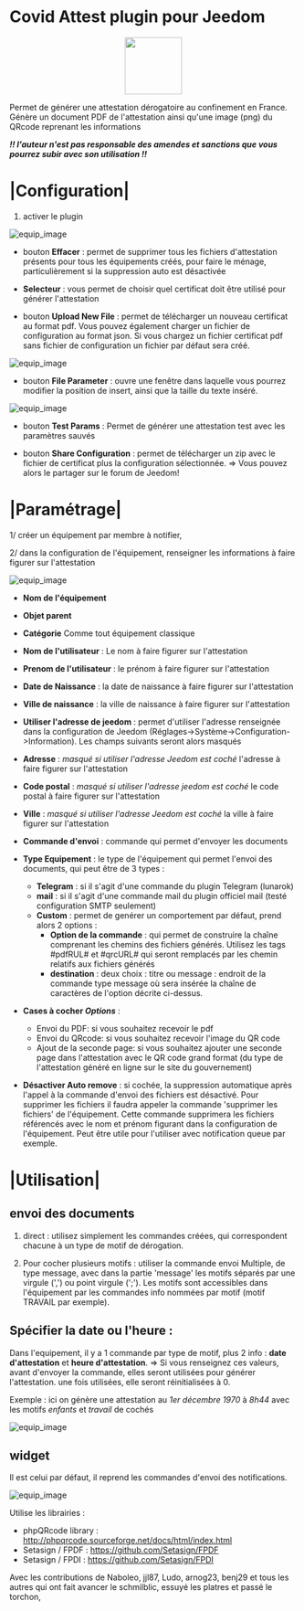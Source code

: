 # Covid Attest plugin pour Jeedom

<p align="center">
  <img width="100" src="/plugin_info/CovidAttest_icon.png">
</p>

Permet de générer une attestation dérogatoire au confinement en France. Génère un document PDF de l'attestation ainsi qu'une image (png) du QRcode reprenant les informations

*__!! l'auteur n'est pas responsable des amendes et sanctions que vous pourrez subir avec son utilisation !!__*

# |Configuration|
  
  1. activer le plugin
  
  ![equip_image](/img_readme/conf_1.png)  
  
  
  
  * bouton __Effacer__ : permet de supprimer tous les fichiers d'attestation présents pour tous les équipements créés, pour faire le ménage, particulièrement si la suppression auto est désactivée
  
  * __Selecteur__ : vous permet de choisir quel certificat doit être utilisé pour générer l'attestation
  
  * bouton __Upload New File__ : permet de télécharger un nouveau certificat au format pdf. Vous pouvez également charger un fichier de configuration au format json. Si vous chargez un fichier certificat pdf sans fichier de configuration un fichier par défaut sera créé.
  
  ![equip_image](/img_readme/conf_new.png) 
  
  * bouton __File Parameter__ : ouvre une fenêtre dans laquelle vous pourrez modifier la position de insert, ainsi que la taille du texte inséré.
  
  ![equip_image](/img_readme/conf_2.png) 
  
  
  * bouton __Test Params__ : Permet de générer une attestation test avec les paramètres sauvés
  
  * bouton __Share Configuration__ : permet de télécharger un zip avec le fichier de certificat plus la configuration sélectionnée. => Vous pouvez alors le partager sur le forum de Jeedom!
  
 # |Paramétrage|
 

 
 1/ créer un équipement par membre à notifier,
 
 2/ dans la configuration de l'équipement, renseigner les informations à faire figurer sur l'attestation
      
![equip_image](/img_readme/equipement.PNG)     
 
 * __Nom de l'équipement__ 
 * __Objet parent__ 
 * __Catégorie__ 
 Comme tout équipement classique
 
 * __Nom de l'utilisateur__ : Le nom à faire figurer sur l'attestation
 * __Prenom de l'utilisateur__ : le prénom à faire figurer sur l'attestation
 * __Date de Naissance__ : la date de naissance à faire figurer sur l'attestation
 * __Ville de naissance__ : la ville de naissance à faire figurer sur l'attestation
 
 * __Utiliser l'adresse de jeedom__ : permet d'utiliser l'adresse renseignée dans la configuration de Jeedom (Réglages->Système->Configuration->Information). Les champs suivants seront alors masqués
 * __Adresse__ : *masqué si utiliser l'adresse Jeedom est coché* l'adresse à faire figurer sur l'attestation
 * __Code postal__ : *masqué si utiliser l'adresse jeedom est coché* le code postal à faire figurer sur l'attestation
 * __Ville__ : *masqué si utiliser l'adresse Jeedom est coché* la ville à faire figurer sur l'attestation
 
 
 * __Commande d'envoi__ : commande qui permet d'envoyer les documents
 
 * __Type Equipement__ : le type de l'équipement qui permet l'envoi des documents, qui peut être de 3 types : 
   * __Telegram__ : si il s'agit d'une commande du plugin Telegram (lunarok)
   * __mail__ : si il s'agit d'une commande mail du plugin officiel mail (testé configuration SMTP seulement)
   * __Custom__ : permet de genérer un comportement par défaut, prend alors 2 options : 
     * __Option de la commande__ : qui permet de construire la chaîne comprenant les chemins des fichiers générés. Utilisez les tags #pdfRUL# et #qrcURL# qui seront remplacés par les chemin relatifs aux fichiers générés
     * __destination__ : deux choix : titre ou message : endroit de la commande type message où sera insérée la chaîne de caractères de l'option décrite ci-dessus.
     
 * __Cases à cocher *Options*__ :
   * Envoi du PDF: si vous souhaitez recevoir le pdf
   * Envoi du QRcode: si vous souhaitez recevoir l'image du QR code
   * Ajout de la seconde page: si vous souhaitez ajouter une seconde page dans l'attestation avec le QR code grand format (du type de l'attestation généré en ligne sur le site du gouvernement)
 
* __Désactiver Auto remove__ : si cochée, la suppression automatique après l'appel à la commande d'envoi des fichiers est désactivé. Pour supprimer les fichiers il faudra appeler la commande 'supprimer les fichiers' de l'équipement. Cette commande supprimera les fichiers référencés avec le nom et prénom figurant dans la configuration de l'équipement.
Peut être utile pour l'utiliser avec notification queue par exemple.


 # |Utilisation|
 
 ## envoi des documents

1. direct : utilisez simplement les commandes créées, qui correspondent chacune à un type de motif de dérogation.

2. Pour cocher plusieurs motifs : utiliser la commande envoi Multiple, de type message, avec dans la partie 'message' les motifs séparés par une virgule (',') ou point virgule (';'). Les motifs sont accessibles dans l'équipement par les commandes info nommées par motif (motif TRAVAIL par exemple).

## Spécifier la date ou l'heure :
Dans l'equipement, il y a 1 commande par type de motif, plus 2 info : __date d'attestation__ et __heure d'attestation__.
=> Si vous renseignez ces valeurs, avant d'envoyer la commande, elles seront utilisées pour générer l'attestation.
une fois utilisées, elle seront réinitialisées à 0.

Exemple :  ici on génère une attestation au *_1er décembre 1970_* à *_8h44_* avec les motifs *_enfants_* et *_travail_* de cochés 

![equip_image](/img_readme/scenario.PNG)  


## widget 

Il est celui par défaut, il reprend les commandes d'envoi des notifications.

![equip_image](/img_readme/widget.PNG) 

Utilise les librairies :
 * phpQRcode library : http://phpqrcode.sourceforge.net/docs/html/index.html
 *  Setasign / FPDF : https://github.com/Setasign/FPDF
 *  Setasign / FPDI : https://github.com/Setasign/FPDI

Avec les contributions de Naboleo, jjl87, Ludo, arnog23, benj29 et tous les autres qui ont fait avancer le schmilblic, essuyé les platres et passé le torchon,
